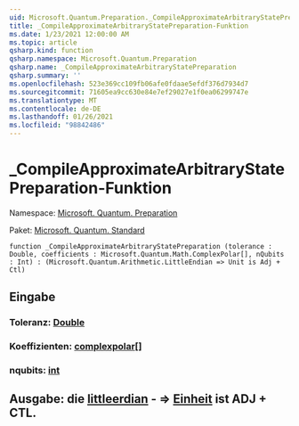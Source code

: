 ```yaml
---
uid: Microsoft.Quantum.Preparation._CompileApproximateArbitraryStatePreparation
title: _CompileApproximateArbitraryStatePreparation-Funktion
ms.date: 1/23/2021 12:00:00 AM
ms.topic: article
qsharp.kind: function
qsharp.namespace: Microsoft.Quantum.Preparation
qsharp.name: _CompileApproximateArbitraryStatePreparation
qsharp.summary: ''
ms.openlocfilehash: 523e369cc109fb06afe0fdaae5efdf376d7934d7
ms.sourcegitcommit: 71605ea9cc630e84e7ef29027e1f0ea06299747e
ms.translationtype: MT
ms.contentlocale: de-DE
ms.lasthandoff: 01/26/2021
ms.locfileid: "98842486"
---
```

# <a name="_compileapproximatearbitrarystatepreparation-function"></a>_CompileApproximateArbitraryStatePreparation-Funktion

Namespace: [Microsoft. Quantum. Preparation](xref:Microsoft.Quantum.Preparation)

Paket: [Microsoft. Quantum. Standard](https://nuget.org/packages/Microsoft.Quantum.Standard)




```qsharp
function _CompileApproximateArbitraryStatePreparation (tolerance : Double, coefficients : Microsoft.Quantum.Math.ComplexPolar[], nQubits : Int) : (Microsoft.Quantum.Arithmetic.LittleEndian => Unit is Adj + Ctl)
```


## <a name="input"></a>Eingabe

### <a name="tolerance--double"></a>Toleranz: [Double](xref:microsoft.quantum.lang-ref.double)




### <a name="coefficients--complexpolar"></a>Koeffizienten: [complexpolar](xref:Microsoft.Quantum.Math.ComplexPolar)[]




### <a name="nqubits--int"></a>nqubits: [int](xref:microsoft.quantum.lang-ref.int)





## <a name="output--littleendian--unit--is-adj--ctl"></a>Ausgabe: die [littleerdian](xref:Microsoft.Quantum.Arithmetic.LittleEndian) - => [Einheit](xref:microsoft.quantum.lang-ref.unit)  ist ADJ + CTL.

